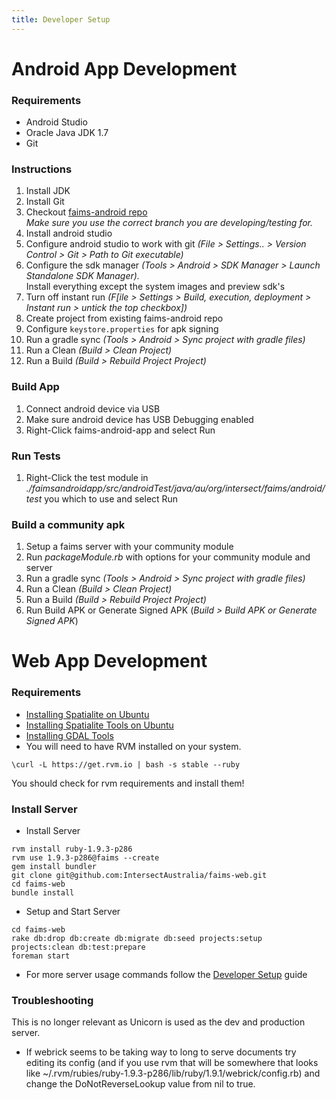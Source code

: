 ```yaml
---
title: Developer Setup
---
```



Android App Development
=======================

### Requirements

-   Android Studio
-   Oracle Java JDK 1.7
-   Git

### Instructions

1.  Install JDK
2.  Install Git
3.  Checkout [faims-android repo](https://github.com/FAIMS/faims-android)  
    *Make sure you use the correct branch you are developing/testing
    for.*
4.  Install android studio
5.  Configure android studio to work with git *(File \> Settings.. \>
    Version Control \> Git \> Path to Git executable)*
6.  Configure the sdk manager *(Tools \> Android \> SDK Manager \>
    Launch Standalone SDK Manager).*\
    Install everything except the system images and preview sdk\'s
7.  Turn off instant run *(F[ile \> Settings \> Build, execution,
    deployment \> Instant run \> untick the top
    checkbox])*
8.  Create project from existing faims-android repo
9.  Configure `keystore.properties` for apk signing
10. Run a gradle sync *(Tools \> Android \> Sync project with gradle
    files)*
11. Run a Clean *(Build \> Clean Project)*
12. Run a Build *(Build \> Rebuild Project Project)*

### Build App

1.  Connect android device via USB
2.  Make sure android device has USB Debugging enabled
3.  Right-Click faims-android-app and select Run

### Run Tests

1.  Right-Click the test module in
    *./faimsandroidapp/src/androidTest/java/au/org/intersect/faims/android/test*
    you which to use and select Run

### Build a community apk

1.  Setup a faims server with your community module
2.  Run *packageModule.rb* with options for your community module and
    server
3.  Run a gradle sync *(Tools \> Android \> Sync project with gradle
    files)*
4.  Run a Clean *(Build \> Clean Project)*
5.  Run a Build *(Build \> Rebuild Project Project)*
6.  Run Build APK or Generate Signed APK (*Build \> Build APK or
    Generate Signed APK*)

Web App Development
===================

### Requirements

-   [Installing Spatialite on
    Ubuntu](https://wiki.intersect.org.au/display/FAIMS/Installing+Spatialite+on+Ubuntu)
-   [Installing Spatialite Tools on
    Ubuntu](https://wiki.intersect.org.au/display/FAIMS/Installing+Spatialite+Tools+on+Ubuntu)
-   [Installing GDAL
    Tools](https://wiki.intersect.org.au/display/FAIMS/Installing+GDAL+Tools)
-   You will need to have RVM installed on your system.



```
\curl -L https://get.rvm.io | bash -s stable --ruby
```


You should check for rvm requirements and install them!


### Install Server

-   Install Server



```
rvm install ruby-1.9.3-p286
rvm use 1.9.3-p286@faims --create
gem install bundler
git clone git@github.com:IntersectAustralia/faims-web.git
cd faims-web
bundle install
```



-   Setup and Start Server



```
cd faims-web
rake db:drop db:create db:migrate db:seed projects:setup projects:clean db:test:prepare
foreman start
```



-   For more server usage commands follow the [Developer
    Setup](../FAIMS/Developer+Setup.html) guide

### Troubleshooting



This is no longer relevant as Unicorn is used as the dev and production
server.

-   If webrick seems to be taking way to long to serve documents try
    editing its config (and if you use rvm that will be somewhere that
    looks like
    \~/.rvm/rubies/ruby-1.9.3-p286/lib/ruby/1.9.1/webrick/config.rb) and
    change the DoNotReverseLookup value from nil to true.

</div>
